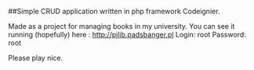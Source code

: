 ##Simple CRUD application written in php framework Codeignier.

Made as a project for managing books in my university.
You can see it running (hopefully) here : http://pjlib.padsbanger.pl
Login: root
Password: root

Please play nice.